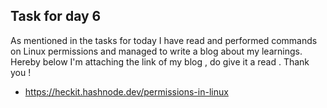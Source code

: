 ## Task for day 6
As mentioned in the tasks for today I have read and performed commands on Linux permissions and managed to write a blog about my learnings.
Hereby below I'm attaching the link of my blog , do give it a read . Thank you !<br>
- https://heckit.hashnode.dev/permissions-in-linux
